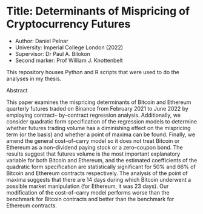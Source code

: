 # Title: Determinants of Mispricing of Cryptocurrency Futures
* Author: Daniel Pelnar
* University: Imperial College London (2022)
* Supervisor: Dr Paul A. Bilokon
* Second marker: Prof William J. Knottenbelt


This repository houses Python and R scripts that were used to do the analyses in my thesis.

Abstract

This paper examines the mispricing determinants of Bitcoin and Ethereum quarterly
futures traded on Binance from February 2021 to June 2022 by employing contract–
by–contract regression analysis. Additionally, we consider quadratic form specification
of the regression models to determine whether futures trading volume has a diminishing
effect on the mispricing term (or the basis) and whether a point of maxima
can be found. Finally, we amend the general cost–of–carry model so it does not
treat Bitcoin or Ethereum as a non–dividend paying stock or a zero–coupon bond.
The results suggest that futures volume is the most important explanatory variable
for both Bitcoin and Ethereum, and the estimated coefficients of the quadratic form
specification are statistically significant for 50% and 66% of Bitcoin and Ethereum
contracts respectively. The analysis of the point of maxima suggests that there are 14
days during which Bitcoin underwent a possible market manipulation (for Ethereum,
it was 23 days). Our modification of the cost–of–carry model performs worse than
the benchmark for Bitcoin contracts and better than the benchmark for Ethereum
contracts.
